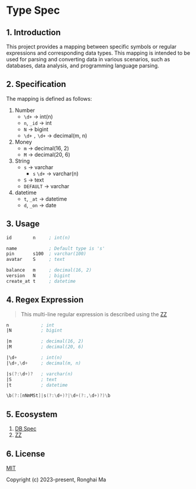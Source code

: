 # Type Spec

## 1. Introduction

This project provides a mapping between specific symbols or regular expressions and corresponding data types. This mapping is intended to be used for parsing and converting data in various scenarios, such as databases, data analysis, and programming language parsing.

## 2. Specification

The mapping is defined as follows:

1. Number
    - `\d+` -> int(n)
    - `n`, `_id` -> int
    - `N` -> bigint
    - `\d+` `,` `\d+` -> decimal(m, n)
2. Money
    - `m` -> decimal(16, 2)
    - `M` -> decimal(20, 6)
3. String
    - `s` -> varchar
        - `s` `\d+` -> varchar(n)
    - `S` -> text
    - `DEFAULT` -> varchar
4. datetime
    - `t`, `_at` -> datetime
    - `d`, `_on` -> date

## 3. Usage

```asm
id        n     ; int(n)

name            ; Default type is 's'
pin       s100  ; varchar(100)
avatar    S     ; text

balance   m     ; decimal(16, 2)
version   N     ; bigint
create_at t     ; datetime
```

## 4. Regex Expression

> This multi-line regular expression is described using the [ZZ](https://github.com/maronghai/zz)

```asm
n            ; int
|N           ; bigint

|m           ; decimal(16, 2)
|M           ; decimal(20, 6)

|\d+         ; int(n)
|\d+,\d+     ; decimal(m, n)

|s(?:\d+)?   ; varchar(n)
|S           ; text
|t           ; datetime
```

```asm
\b(?:[nNmMSt]|s(?:\d+)?|\d+(?:,\d+)?)\b
```

## 5. Ecosystem

1. [DB Spec](https://github.com/maronghai/dbspec)
2. [ZZ](https://github.com/maronghai/zz)

## 6. License

[MIT](https://opensource.org/licenses/MIT)

Copyright (c) 2023-present, Ronghai Ma
